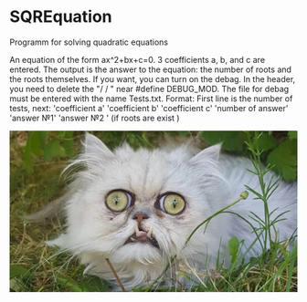 # SQREquation
Programm for solving quadratic equations

An equation of the form ax^2+bx+c=0. 3 coefficients a, b, and c are entered. 
The output is the answer to the equation: the number of roots and the roots themselves. 
If you want, you can turn on the debag. In the header, you need to delete the "/ / " near #define DEBUG_MOD.
The file for debag must be entered with the name Tests.txt. Format:
First line is the number of tests, next:
'coefficient a' 'coefficient b' 'coefficient c' 'number of answer' 'answer №1' 'answer №2 ' (if roots are exist )

![Image alt](https://github.com/shaazmik/SQREquation/blob/main/img_for_readme/scale_1200.jpg)
